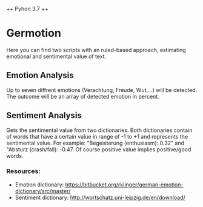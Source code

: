 ++ Pyhon 3.7 ++
# Germotion
Here you can find two scripts with an ruled-based approach, estimating emotional and sentimental value of text.

## Emotion Analysis
Up to seven diffrent emotions (Verachtung, Freude, Wut,...) will be detected. The outcome will be an array of detected emotion in percent.

## Sentiment Analysis
Gets the sentimental value from two dictionaries. Both dictionaries contain of words that have a certain value in range of -1 to +1 and represents the sentimental value. For example: "Begeisterung (enthusiasm): 0.32" and "Absturz (crash/fall): -0.47.
Of course positive value implies positive/good words. 

### Resources:
- Emotion dictionary: https://bitbucket.org/rklinger/german-emotion-dictionary/src/master/
- Sentiment dictionary: http://wortschatz.uni-leipzig.de/en/download/

